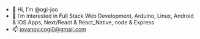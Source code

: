 - 👋 Hi, I’m @ogi-joo
- 👀 I’m interested in Full Stack Web Development, Arduino, Linux, Android & IOS Apps, Next/React & React_Native, node & Express 
- 📫 jovanovicogi0@gmail.com
